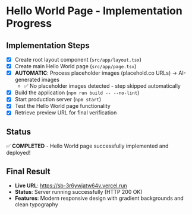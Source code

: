 # Hello World Page - Implementation Progress

## Implementation Steps
- [x] Create root layout component (`src/app/layout.tsx`)
- [x] Create main Hello World page (`src/app/page.tsx`)
- [x] **AUTOMATIC**: Process placeholder images (placehold.co URLs) → AI-generated images
  - ✅ No placeholder images detected - step skipped automatically
- [x] Build the application (`npm run build -- --no-lint`)
- [x] Start production server (`npm start`)
- [x] Test the Hello World page functionality
- [x] Retrieve preview URL for final verification

## Status
✅ **COMPLETED** - Hello World page successfully implemented and deployed!

## Final Result
- **Live URL**: https://sb-3r6ywjatw64v.vercel.run
- **Status**: Server running successfully (HTTP 200 OK)
- **Features**: Modern responsive design with gradient backgrounds and clean typography